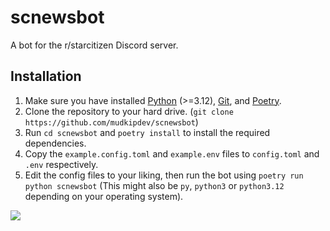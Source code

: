 # scnewsbot
A bot for the r/starcitizen Discord server.

## Installation
1. Make sure you have installed [Python](https://python.org) (>=3.12), [Git](https://git-scm.org), and [Poetry](https://pypi.org/project/poetry).
2. Clone the repository to your hard drive. (`git clone https://github.com/mudkipdev/scnewsbot`)
3. Run `cd scnewsbot` and `poetry install` to install the required dependencies.
4. Copy the `example.config.toml` and `example.env` files to `config.toml` and `.env` respectively.
5. Edit the config files to your liking, then run the bot using `poetry run python scnewsbot` (This might also be `py`, `python3` or `python3.12` depending on your operating system).

![](https://i.pinimg.com/originals/a8/3a/54/a83a543f8f669534b93eb503d0cb9e3d.jpg)
